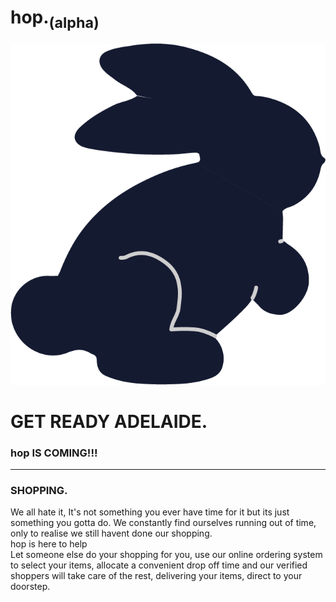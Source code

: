 <!--the sexy colours:
#001333 					that dark blue
rgba(208,207,207,1.00) 		that gray
#d0ddf2						that blue gray-->
<html>
<head>
<meta charset="utf-8">
<link href="cssnew.css" rel="stylesheet" type="text/css">
	<link href="https://fonts.googleapis.com/css?family=Open+Sans|Rammetto+One" rel="stylesheet">
<link href="https://fonts.googleapis.com/css?family=Montserrat:100,400,700" rel="stylesheet">
<!--fonts from google--> 
</head>

<body class="noselect">

<div class="navbar noselect">

  <div class="topbar" >
    <h1 id="main">hop.<sub>(alpha)</sub></h1>
  </div>

</div>
	
<div class="cityandlogo"><img src="./images/darkbluehop.png" alt="sample"></div>
<div  class="getready">
	<h1>GET READY ADELAIDE.</h1>
<h3>hop IS COMING!!!</h3>
<hr>
<h3>SHOPPING.</h3>
<p class="description"> We all hate it, It's not something you ever have time for it but its just something you gotta do. We constantly find ourselves running out of time, only to realise we still havent done our shopping. <br>
  hop is here to help <br>
  Let someone else do your shopping for you, use our online ordering system to select your items, allocate a convenient drop off time and our verified shoppers will take care of the rest, delivering your items, direct to your doorstep.</p></div>
</body>

</html>
